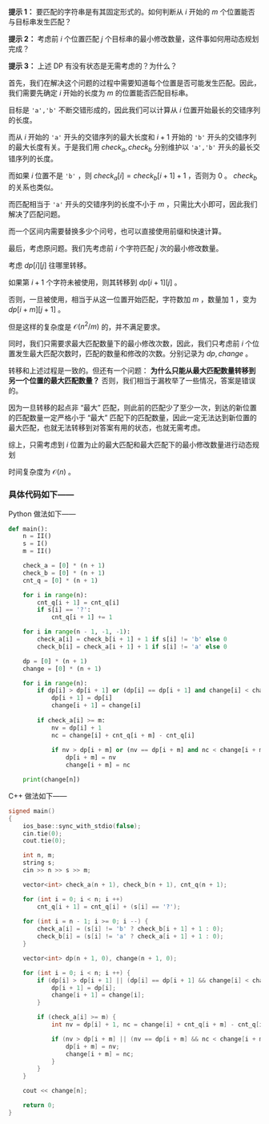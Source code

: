 **提示 1：** 要匹配的字符串是有其固定形式的。如何判断从 $i$ 开始的 $m$ 个位置能否与目标串发生匹配？

**提示 2：** 考虑前 $i$ 个位置匹配 $j$ 个目标串的最小修改数量，这件事如何用动态规划完成？

**提示 3：** 上述 DP 有没有状态是无需考虑的？为什么？

首先，我们在解决这个问题的过程中需要知道每个位置是否可能发生匹配。因此，我们需要先确定 $i$ 开始的长度为 $m$ 的位置能否匹配目标串。

目标是 `'a','b'` 不断交错形成的，因此我们可以计算从 $i$ 位置开始最长的交错序列的长度。

而从 $i$ 开始的 `'a'` 开头的交错序列的最大长度和 $i+1$ 开始的 `'b'` 开头的交错序列的最大长度有关。于是我们用 $check_a,check_b$ 分别维护以 `'a','b'` 开头的最长交错序列的长度。

而如果 $i$ 位置不是 `'b'` ，则 $check_a[i]=check_b[i+1]+1$ ，否则为 $0$ 。 $check_b$ 的关系也类似。

而匹配相当于 `'a'` 开头的交错序列的长度不小于 $m$ ，只需比大小即可，因此我们解决了匹配问题。

而一个区间内需要替换多少个问号，也可以直接使用前缀和快速计算。

最后，考虑原问题。我们先考虑前 $i$ 个字符匹配 $j$ 次的最小修改数量。

考虑 $dp[i][j]$ 往哪里转移。

如果第 $i+1$ 个字符未被使用，则其转移到 $dp[i+1][j]$ 。

否则，一旦被使用，相当于从这一位置开始匹配，字符数加 $m$ ，数量加 $1$ ，变为 $dp[i+m][j+1]$ 。

但是这样的复杂度是 $\mathcal{O}(n^2/m)$ 的，并不满足要求。

同时，我们只需要求最大匹配数量下的最小修改次数，因此，我们只考虑前 $i$ 个位置发生最大匹配次数时，匹配的数量和修改的次数。分别记录为 $dp,change$ 。

转移和上述过程是一致的。但还有一个问题： **为什么只能从最大匹配数量转移到另一个位置的最大匹配数量？** 否则，我们相当于漏枚举了一些情况，答案是错误的。

因为一旦转移的起点非 “最大” 匹配，则此前的匹配少了至少一次，到达的新位置的匹配数量一定严格小于 “最大” 匹配下的匹配数量，因此一定无法达到新位置的最大匹配，也就无法转移到对答案有用的状态，也就无需考虑。

综上，只需考虑到 $i$ 位置为止的最大匹配和最大匹配下的最小修改数量进行动态规划

时间复杂度为 $\mathcal{O}(n)$ 。

### 具体代码如下——

Python 做法如下——

```Python []
def main():
    n = II()
    s = I()
    m = II()

    check_a = [0] * (n + 1)
    check_b = [0] * (n + 1)
    cnt_q = [0] * (n + 1)

    for i in range(n):
        cnt_q[i + 1] = cnt_q[i]
        if s[i] == '?':
            cnt_q[i + 1] += 1

    for i in range(n - 1, -1, -1):
        check_a[i] = check_b[i + 1] + 1 if s[i] != 'b' else 0
        check_b[i] = check_a[i + 1] + 1 if s[i] != 'a' else 0

    dp = [0] * (n + 1)
    change = [0] * (n + 1)

    for i in range(n):
        if dp[i] > dp[i + 1] or (dp[i] == dp[i + 1] and change[i] < change[i + 1]):
            dp[i + 1] = dp[i]
            change[i + 1] = change[i]
        
        if check_a[i] >= m:
            nv = dp[i] + 1
            nc = change[i] + cnt_q[i + m] - cnt_q[i]
            
            if nv > dp[i + m] or (nv == dp[i + m] and nc < change[i + m]):
                dp[i + m] = nv
                change[i + m] = nc

    print(change[n])
```

C++ 做法如下——

```cpp []
signed main()
{
    ios_base::sync_with_stdio(false);
    cin.tie(0);
    cout.tie(0);

    int n, m;
    string s;
    cin >> n >> s >> m;

    vector<int> check_a(n + 1), check_b(n + 1), cnt_q(n + 1);

    for (int i = 0; i < n; i ++) 
        cnt_q[i + 1] = cnt_q[i] + (s[i] == '?');
    
    for (int i = n - 1; i >= 0; i --) {
        check_a[i] = (s[i] != 'b' ? check_b[i + 1] + 1 : 0);
        check_b[i] = (s[i] != 'a' ? check_a[i + 1] + 1 : 0);
    }

    vector<int> dp(n + 1, 0), change(n + 1, 0);

    for (int i = 0; i < n; i ++) {
        if (dp[i] > dp[i + 1] || (dp[i] == dp[i + 1] && change[i] < change[i + 1])) {
            dp[i + 1] = dp[i];
            change[i + 1] = change[i];
        }

        if (check_a[i] >= m) {
            int nv = dp[i] + 1, nc = change[i] + cnt_q[i + m] - cnt_q[i];

            if (nv > dp[i + m] || (nv == dp[i + m] && nc < change[i + m])) {
                dp[i + m] = nv;
                change[i + m] = nc;
            }
        }
    }

    cout << change[n];

    return 0;
}
```
